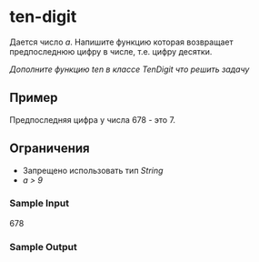 # ten-digit

Дается число _a_. Напишите функцию которая возвращает предпоследнюю цифру в числе, т.е. цифру десятки.

_Дополните функцию ten в классе TenDigit что решить задачу_

## Пример
Предпоследняя цифра у числа 678 - это 7.

## Ограничения
* Запрещено использовать тип _String_
* _a > 9_

### Sample Input
678

### Sample Output
